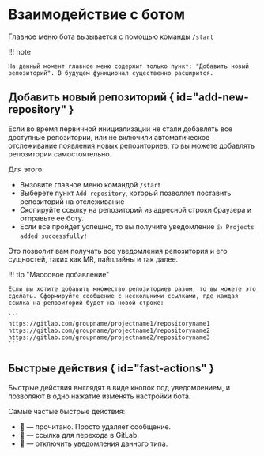 # Взаимодействие с ботом

Главное меню бота вызывается с помощью команды `/start`

!!! note

    На данный момент главное меню содержит только пункт: "Добавить новый репозиторий". В будущем функционал существенно расширится.

## Добавить новый репозиторий { id="add-new-repository" }

Если во время первичной инициализации не стали добавлять все доступные репозитории, или не включили автоматическое отслеживание появления новых репозиториев, то вы можете добавлять репозитории самостоятельно.

Для этого:

* Вызовите главное меню командой `/start`
* Выберете пункт `Add repository`, который позволяет поставить репозиторий на отслеживание
* Скопируйте ссылку на репозиторий из адресной строки браузера и отправьте ее боту.
* Если все пройдет успешно, то вы получите уведомление `👍 Projects added successfully!`

Это позволит вам получать все уведомления репозитория и его сущностей, таких как MR, пайплайны и так далее.

!!! tip "Массовое добавление"

    Если вы хотите добавить множество репозиториев разом, то вы можете это сделать. Сформируйте сообщение с несколькими ссылками, где каждая ссылка на репозиторий будет на новой строке:

    ```
    https://gitlab.com/groupname/projectname1/repositoryname1
    https://gitlab.com/groupname/projectname1/repositoryname2
    https://gitlab.com/groupname/projectname2/repositoryname3
    ```


## Быстрые действия { id="fast-actions" }

Быстрые действия выглядят в виде кнопок под уведомлением, и позволяют в одно нажатие изменять настройки бота.

Самые частые быстрые действия:

- :eyes: — прочитано. Просто удаляет сообщение.
- :link: — ссылка для перехода в GitLab.
- :no_bell: — отключить уведомления данного типа.